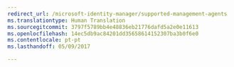 ```yaml
---
redirect_url: /microsoft-identity-manager/supported-management-agents
ms.translationtype: Human Translation
ms.sourcegitcommit: 3797f5789bb4e48836eb21776dafd5a2e0e11613
ms.openlocfilehash: 14ec5db9ac84201dd35658614152307ba3b0f6e0
ms.contentlocale: pt-pt
ms.lasthandoff: 05/09/2017

---
```


